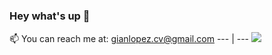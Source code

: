 ### Hey what's up 👋

📫 You can reach me at: gianlopez.cv@gmail.com
--- | ---
![](https://github-readme-stats.vercel.app/api?username=netgian&show_icons=true&theme=tokyonight) 
